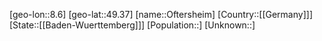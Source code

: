 ﻿---
location: [49.37,8.6]
type: City
tags:
- geo/City


SpocWebEntityId: 33074
isDeleted: false
confidential: public

---
[geo-lon::8.6]
[geo-lat::49.37]
[name::Oftersheim]
[Country::[[Germany]]]
[State::[[Baden-Wuerttemberg]]]
[Population::]
[Unknown::]

